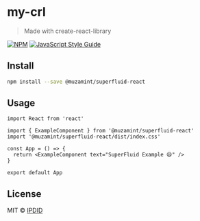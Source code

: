 # my-crl

> Made with create-react-library

[![NPM](https://img.shields.io/npm/v/my-crl.svg)](https://www.npmjs.com/package/my-crl) [![JavaScript Style Guide](https://img.shields.io/badge/code_style-standard-brightgreen.svg)](https://standardjs.com)

## Install

```bash
npm install --save @muzamint/superfluid-react
```

## Usage

```tsx
import React from 'react'

import { ExampleComponent } from '@muzamint/superfluid-react'
import '@muzamint/superfluid-react/dist/index.css'

const App = () => {
  return <ExampleComponent text="SuperFluid Example 😄" />
}

export default App
```

## License

MIT © [IPDID](https://github.com/IPDID)
